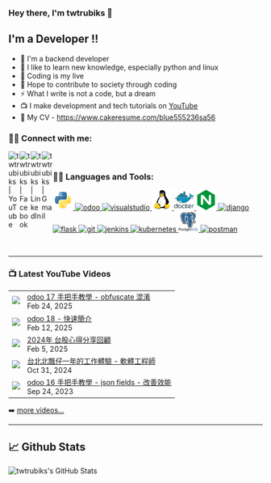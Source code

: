 ### Hey there, I'm twtrubiks 👋

## I'm a Developer !!

- 🔭 I'm a backend developer
- 🌱 I like to learn new knowledge, especially python and linux
- 👯 Coding is my live
- 🥅 Hope to contribute to society through coding
- ⚡  What I write is not a code, but a dream
- 📺 I make development and tech tutorials on [YouTube](https://www.youtube.com/user/blue524326)
- 🔭 My CV - https://www.cakeresume.com/blue555236sa56

### 🙋‍♂️ Connect with me:

[<img align="left" alt="twtrubiks | YouTube" width="22px" src="https://cdn.jsdelivr.net/npm/simple-icons@v3/icons/youtube.svg" />][youtube]
[<img align="left" alt="twtrubiks | Facebook" width="22px" src="https://cdn.jsdelivr.net/npm/simple-icons@v3/icons/facebook.svg" />][facebook]
[<img align="left" alt="twtrubiks | LinkedIn" width="22px" src="https://cdn.jsdelivr.net/npm/simple-icons@v3/icons/linkedin.svg" />][linkedin]
[<img align="left" alt="twtrubiks | Gmail" width="22px" src="https://cdn.jsdelivr.net/npm/simple-icons@v3/icons/gmail.svg" />][gmail]

<br />

### 👨‍💻 Languages and Tools:

<p align="left"> <a href="https://www.python.org" target="_blank"> <img src="https://raw.githubusercontent.com/devicons/devicon/master/icons/python/python-original.svg" alt="python" width="40" height="40"/> <a href="https://www.odoo.com/" target="_blank"> <img src="https://upload.wikimedia.org/wikipedia/commons/thumb/5/50/Odoo_logo.svg/320px-Odoo_logo.svg.png" alt="odoo" width="65" height="40"/> </a> <a href="https://code.visualstudio.com/" target="_blank"> <img src="https://upload.wikimedia.org/wikipedia/commons/thumb/9/9a/Visual_Studio_Code_1.35_icon.svg/240px-Visual_Studio_Code_1.35_icon.svg.png" alt="visualstudio" width="40" height="40"/> </a> <a href="https://www.linux.org/" target="_blank"> <img src="https://raw.githubusercontent.com/devicons/devicon/master/icons/linux/linux-original.svg" alt="linux" width="40" height="40"/> <a href="https://www.docker.com/" target="_blank"> <img src="https://raw.githubusercontent.com/devicons/devicon/master/icons/docker/docker-original-wordmark.svg" alt="docker" width="40" height="40"/> </a> </a> <a href="https://www.nginx.com" target="_blank"> <img src="https://raw.githubusercontent.com/devicons/devicon/master/icons/nginx/nginx-original.svg" alt="nginx" width="40" height="40"/> </a> </a> <a href="https://www.djangoproject.com/" target="_blank"> <img src="https://upload.wikimedia.org/wikipedia/commons/7/75/Django_logo.svg" alt="django" width="40" height="40"/> </a> <a href="https://flask.palletsprojects.com/" target="_blank"> <img src="https://www.vectorlogo.zone/logos/pocoo_flask/pocoo_flask-icon.svg" alt="flask" width="40" height="40"/> </a> <a href="https://git-scm.com/" target="_blank"> <img src="https://www.vectorlogo.zone/logos/git-scm/git-scm-icon.svg" alt="git" width="40" height="40"/> </a> <a href="https://www.jenkins.io" target="_blank"> <img src="https://www.vectorlogo.zone/logos/jenkins/jenkins-icon.svg" alt="jenkins" width="40" height="40"/> </a> <a href="https://kubernetes.io" target="_blank"> <img src="https://www.vectorlogo.zone/logos/kubernetes/kubernetes-icon.svg" alt="kubernetes" width="40" height="40"/> </a> <a href="https://www.postgresql.org" target="_blank"> <img src="https://raw.githubusercontent.com/devicons/devicon/master/icons/postgresql/postgresql-original-wordmark.svg" alt="postgresql" width="40" height="40"/> </a> <a href="https://postman.com" target="_blank"> <img src="https://www.vectorlogo.zone/logos/getpostman/getpostman-icon.svg" alt="postman" width="40" height="40"/> </a> </p>

<br />

---

### 📺 Latest YouTube Videos

<table>
    <tbody>
<!-- YOUTUBE:START --><tr><td><a href="https://www.youtube.com/watch?v=AJksUa9GLP4"><img width="140px" src="https://i.ytimg.com/vi/AJksUa9GLP4/mqdefault.jpg"></a></td>
<td><a href="https://www.youtube.com/watch?v=AJksUa9GLP4">odoo 17 手把手教學 - obfuscate 混淆</a><br/>Feb 24, 2025</td></tr>
<tr><td><a href="https://www.youtube.com/watch?v=JgUZMSeVgIs"><img width="140px" src="https://i.ytimg.com/vi/JgUZMSeVgIs/mqdefault.jpg"></a></td>
<td><a href="https://www.youtube.com/watch?v=JgUZMSeVgIs">odoo 18 - 快速簡介</a><br/>Feb 12, 2025</td></tr>
<tr><td><a href="https://www.youtube.com/watch?v=jK80jBo0w_M"><img width="140px" src="https://i.ytimg.com/vi/jK80jBo0w_M/mqdefault.jpg"></a></td>
<td><a href="https://www.youtube.com/watch?v=jK80jBo0w_M">2024年 台股心得分享回顧</a><br/>Feb 5, 2025</td></tr>
<tr><td><a href="https://www.youtube.com/watch?v=bEfa4qMsvS8"><img width="140px" src="https://i.ytimg.com/vi/bEfa4qMsvS8/mqdefault.jpg"></a></td>
<td><a href="https://www.youtube.com/watch?v=bEfa4qMsvS8">台北北飄仔一年的工作體驗 - 軟體工程師</a><br/>Oct 31, 2024</td></tr>
<tr><td><a href="https://www.youtube.com/watch?v=vYJSszNysts"><img width="140px" src="https://i.ytimg.com/vi/vYJSszNysts/mqdefault.jpg"></a></td>
<td><a href="https://www.youtube.com/watch?v=vYJSszNysts">odoo 16 手把手教學 - json fields - 改善效能</a><br/>Sep 24, 2023</td></tr>
<!-- YOUTUBE:END -->
    </tbody>
</table>

➡️ [more videos...](https://www.youtube.com/user/blue524326)

---

## 📈 Github Stats

<p align="left">
  <img align="left" alt="twtrubiks's GitHub Stats" src="https://github-readme-stats.vercel.app/api?username=twtrubiks&show_icons=true&hide_border=true" />
</p>

[youtube]: https://www.youtube.com/user/blue524326
[linkedin]: https://www.linkedin.com/in/twtrubiks-a09330145/
[facebook]: https://www.facebook.com/TWTRubiks
[gmail]: mailto:twtrubiks@gmail.com
